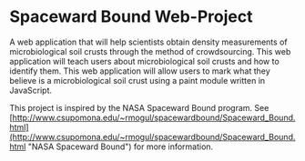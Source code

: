 Spaceward Bound Web-Project
===========================

A web application that will help scientists obtain density measurements of microbiological soil crusts through the method of crowdsourcing. This web application will teach users about microbiological soil crusts and how to identify them. This web application will allow users to mark what they believe is a microbiological soil crust using a paint module written in JavaScript. 

This project is inspired by the NASA Spaceward Bound program. See [http://www.csupomona.edu/~rmogul/spacewardbound/Spaceward_Bound.html](http://www.csupomona.edu/~rmogul/spacewardbound/Spaceward_Bound.html "NASA Spaceward Bound") for more information.